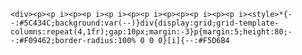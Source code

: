    <div><p><p i><p><p i><p i><p><p i><p><p><p i><p><p i><style>*{--:#5C434C;background:var(--)}div{display:grid;grid-template-columns:repeat(4,1fr);gap:10px;margin:-3}p{margin:5;height:80;--:#F09462;border-radius:100% 0 0 0}[i]{--:#F5D6B4
